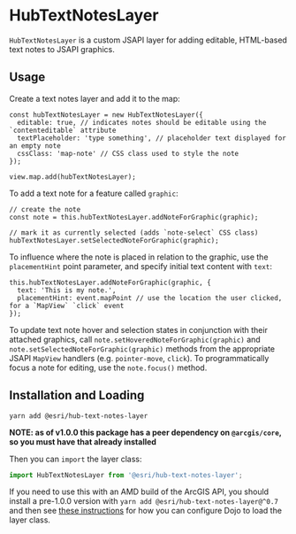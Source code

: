 # HubTextNotesLayer

`HubTextNotesLayer` is a custom JSAPI layer for adding editable, HTML-based text notes to JSAPI graphics.

## Usage

Create a text notes layer and add it to the map:

```
const hubTextNotesLayer = new HubTextNotesLayer({
  editable: true, // indicates notes should be editable using the `contenteditable` attribute
  textPlaceholder: 'type something', // placeholder text displayed for an empty note
  cssClass: 'map-note' // CSS class used to style the note
});

view.map.add(hubTextNotesLayer);
```

To add a text note for a feature called `graphic`:

```
// create the note
const note = this.hubTextNotesLayer.addNoteForGraphic(graphic);

// mark it as currently selected (adds `note-select` CSS class)
hubTextNotesLayer.setSelectedNoteForGraphic(graphic);
```

To influence where the note is placed in relation to the graphic, use the `placementHint` point parameter, and specify initial text content with `text`:

```
this.hubTextNotesLayer.addNoteForGraphic(graphic, {
  text: 'This is my note.',
  placementHint: event.mapPoint // use the location the user clicked, for a `MapView` `click` event
});
```

To update text note hover and selection states in conjunction with their attached graphics, call `note.setHoveredNoteForGraphic(graphic)` and `note.setSelectedNoteForGraphic(graphic)` methods from the appropriate JSAPI `MapView` handlers (e.g. `pointer-move`, `click`).
To programmatically focus a note for editing, use the `note.focus()` method.


## Installation and Loading

`yarn add @esri/hub-text-notes-layer`

**NOTE: as of v1.0.0 this package has a peer dependency on `@arcgis/core`, so you must have that already installed**

Then you can `import` the layer class:

```js
import HubTextNotesLayer from '@esri/hub-text-notes-layer';
```

If you need to use this with an AMD build of the ArcGIS API, you should install a pre-1.0.0 version with `yarn add @esri/hub-text-notes-layer@^0.7` and then see [these instructions](https://github.com/esridc/HubTextNotesLayer/blob/f5a1afa3762617cb50f1cdd60dbc63f71373490e/README.md#installation-and-loading) for how you can configure Dojo to load the layer class.
